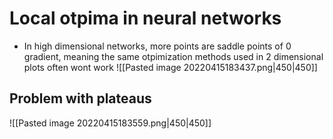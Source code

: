# Local otpima in neural networks
- In high dimensional networks, more points are saddle points of 0 gradient, meaning the same otpimization methods used in 2 dimensional plots often wont work
![[Pasted image 20220415183437.png|450|450]]
## Problem with plateaus
![[Pasted image 20220415183559.png|450|450]]